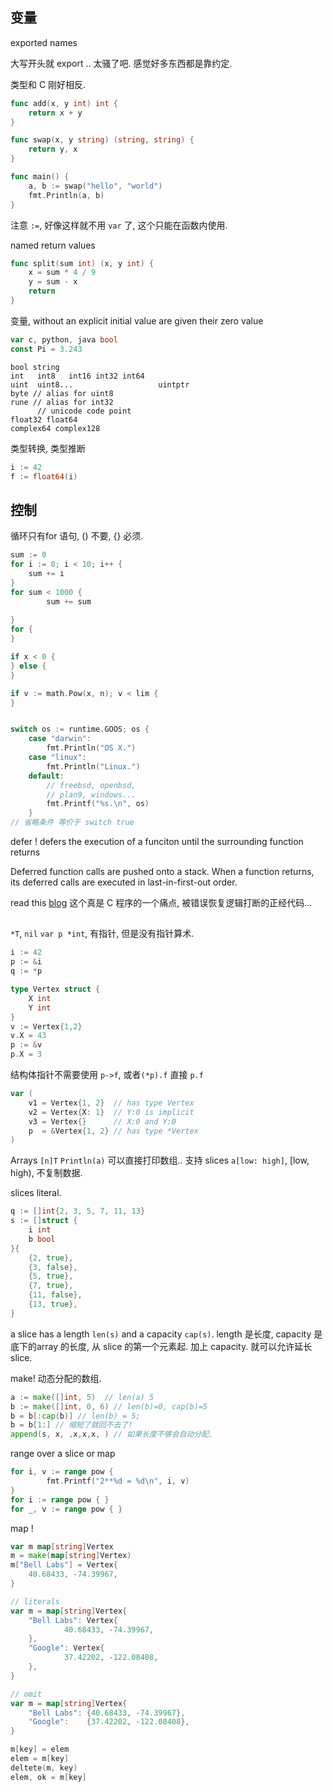 ##  变量

exported names 

大写开头就 export .. 太骚了吧. 感觉好多东西都是靠约定.

类型和 C 刚好相反.
``` go
func add(x, y int) int {
	return x + y
}
```

```go
func swap(x, y string) (string, string) {
	return y, x
}

func main() {
	a, b := swap("hello", "world")
	fmt.Println(a, b)
}
```
注意 `:=`, 好像这样就不用 `var` 了, 这个只能在函数内使用.

named return values


``` go
func split(sum int) (x, y int) {
	x = sum * 4 / 9
	y = sum - x
	return
}
```

变量,  without an explicit initial value are given their zero value
``` go
var c, python, java bool
const Pi = 3.243
```

```
bool string
int   int8   int16 int32 int64
uint  uint8...                   uintptr
byte // alias for uint8
rune // alias for int32
      // unicode code point
float32 float64
complex64 complex128
```

类型转换, 类型推断

``` go
i := 42
f := float64(i)
```

## 控制

循环只有for 语句, () 不要, {} 必须.
``` go
sum := 0
for i := 0; i < 10; i++ {
	sum += i
}
for sum < 1000 {
        sum += sum
            
}
for {
}

if x < 0 {
} else {
}

if v := math.Pow(x, n); v < lim {
}


switch os := runtime.GOOS; os {
    case "darwin":
		fmt.Println("OS X.")
	case "linux":
		fmt.Println("Linux.")
	default:
		// freebsd, openbsd,
		// plan9, windows...
		fmt.Printf("%s.\n", os)
	}
// 省略条件 等价于 switch true
```

defer ! defers the execution of a funciton until the surrounding function
returns

Deferred function calls are pushed onto a stack. When a function returns, its deferred
calls are executed in last-in-first-out order.

read this [blog](https://blog.golang.org/defer-panic-and-recover)
这个真是 C 程序的一个痛点, 被错误恢复逻辑打断的正经代码...

## 

`*T`, `nil` `var p *int`, 有指针, 但是没有指针算术.  

``` go
i := 42
p := &i
q := *p
```

``` go
type Vertex	struct {
	X int
	Y int
}
v := Vertex{1,2}
v.X = 43
p := &v
p.X = 3
```
结构体指针不需要使用 `p->f`, 或者`(*p).f` 直接 `p.f`

``` go
var (
	v1 = Vertex{1, 2}  // has type Vertex
	v2 = Vertex{X: 1}  // Y:0 is implicit
	v3 = Vertex{}      // X:0 and Y:0
	p  = &Vertex{1, 2} // has type *Vertex
)
```
Arrays `[n]T`   `Println(a)` 可以直接打印数组..
支持 slices `a[low: high]`, [low, high), 不复制数据.

slices literal.
``` go
q := []int{2, 3, 5, 7, 11, 13}
s := []struct {
	i int
	b bool
}{
	{2, true},
	{3, false},
	{5, true},
	{7, true},
	{11, false},
	{13, true},
}
```

a slice has a length `len(s)` and a capacity `cap(s)`.
length 是长度, capacity 是底下的array 的长度, 从 slice 的第一个元素起.
加上 capacity. 就可以允许延长 slice.

make! 动态分配的数组.
``` go
a := make([]int, 5)  // len(a) 5
b := make([]int, 0, 6) // len(b)=0, cap(b)=5
b = b[:cap(b)] // len(b) = 5;
b = b[1:] // 缩短了就回不去了!
append(s, x, ,x,x,x, ) // 如果长度不够会自动分配.
```

range over a slice or map

``` go
for i, v := range pow {
        fmt.Printf("2**%d = %d\n", i, v)
}
for i := range pow { }
for _, v := range pow { }
```

map !

``` go
var m map[string]Vertex
m = make(map[string]Vertex)
m["Bell Labs"] = Vertex{
	40.68433, -74.39967,
}

// literals
var m = map[string]Vertex{
	"Bell Labs": Vertex{
			40.68433, -74.39967,
	},
	"Google": Vertex{
			37.42202, -122.08408,
	},
}

// omit 
var m = map[string]Vertex{
    "Bell Labs": {40.68433, -74.39967},
    "Google":    {37.42202, -122.08408},
}
```

``` go
m[key] = elem
elem = m[key]
deltete(m, key)
elem, ok = m[key]
```



